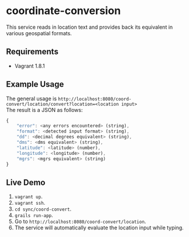# coordinate-conversion
This service reads in location text and provides back its equivalent in various geospatial formats. 


## Requirements
* Vagrant 1.8.1


## Example Usage
The general usage is `http://localhost:8080/coord-convert/location/convert?location=<location input>` <br>
The result is a JSON as follows:
```javascript
{
	"error": <any errors encountered> (string),
	"format": <detected input format> (string),
	"dd": <decimal degrees equivalent> (string),
	"dms": <dms equivalent> (string),
	"latitude": <latitude> (number),
	"longitude": <longitude> (number),
	"mgrs": <mgrs equivalent> (string)
}
```


## Live Demo
1. `vagrant up`.
2. `vagrant ssh`.
3. `cd sync/coord-convert`. 
4. `grails run-app`.
5. Go to `http://localhost:8080/coord-convert/location`.
6. The service will automatically evaluate the location input while typing.
